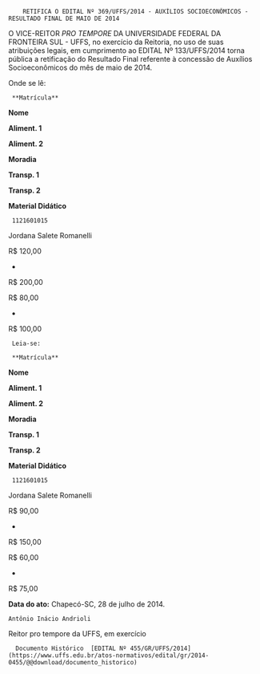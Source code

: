         RETIFICA O EDITAL Nº 369/UFFS/2014 - AUXÍLIOS SOCIOECONÔMICOS - RESULTADO FINAL DE MAIO DE 2014  

O VICE-REITOR *PRO TEMPORE* DA UNIVERSIDADE FEDERAL DA FRONTEIRA SUL - UFFS, no exercício da Reitoria, no uso de suas atribuições legais, em cumprimento ao EDITAL Nº 133/UFFS/2014 torna pública a retificação do Resultado Final referente à concessão de Auxílios Socioeconômicos do mês de maio de 2014.

 Onde se lê:

     **Matrícula** 

   **Nome**

   **Aliment. 1** 

   **Aliment. 2** 

   **Moradia** 

   **Transp. 1** 

   **Transp. 2** 

   **Material Didático** 

     1121601015

   Jordana Salete Romanelli

   R$ 120,00

   -

   R$ 200,00

   R$ 80,00

   -

   R$ 100,00

     Leia-se:

     **Matrícula** 

   **Nome** 

   **Aliment. 1** 

   **Aliment. 2** 

   **Moradia** 

   **Transp. 1** 

   **Transp. 2** 

   **Material Didático** 

     1121601015

   Jordana Salete Romanelli

   R$ 90,00

   -

   R$ 150,00

   R$ 60,00

   -

   R$ 75,00

      

   **Data do ato:** Chapecó-SC, 28 de julho de 2014.   
 

    Antônio Inácio Andrioli   
 Reitor pro tempore da UFFS, em exercício 

      Documento Histórico  [EDITAL Nº 455/GR/UFFS/2014](https://www.uffs.edu.br/atos-normativos/edital/gr/2014-0455/@@download/documento_historico)     
      